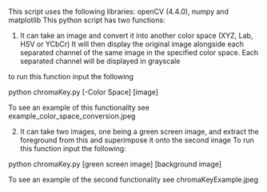 This script uses the following libraries: openCV (4.4.0), numpy and matplotlib
This python script has two functions:

1. It can take an image and convert it into another color space (XYZ, Lab, HSV or YCbCr)
It will then display the original image alongside each separated channel of the same image in the specified color space.
Each separated channel will be displayed in grayscale

to run this function input the following

python chromaKey.py [-Color Space] [image]

To see an example of this functionality see example_color_space_conversion.jpeg

2. It can take two images, one being a green screen image, and extract the foreground from this and superimpose it onto the second image
To run this function input the following:

python chromaKey.py [green screen image] [background image]

To see an example of the second functionality see chromaKeyExample.jpeg
